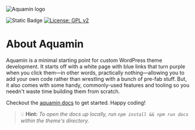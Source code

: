 ![Aquamin logo](https://raw.githubusercontent.com/tcmulder/aquamin/master/docs/_assets/heading.svg)

![Static Badge](https://img.shields.io/badge/Theme-7.3.0-01CAA9) [![License: GPL v2](https://img.shields.io/badge/License-GPL_v2-blue.svg)](https://www.gnu.org/licenses/old-licenses/gpl-2.0.en.html)


# About Aquamin

Aquamin is a minimal starting point for custom WordPress theme development. It starts off with a white page with blue links that turn purple when you click them—in other words, practically nothing—allowing you to add your own code rather than wrestling with a bunch of pre-fab stuff. But, it also comes with some handy, commonly-used features and tooling so you needn't waste time building them from scratch.

Checkout the [aquamin docs](https://aquamin.thinkaquamarine.com/) to get started. Happy coding!

>💡 **Hint:** *To open the docs up locally, run `npm install && npm run docs` within the theme's directory.*